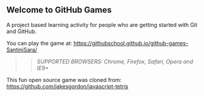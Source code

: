 ## Welcome to GitHub Games

A project based learning activity for people who are getting started with Git and GitHub.

You can play the game at: https://githubschool.github.io/github-games-SantiniSara/

>> _*SUPPORTED BROWSERS*: Chrome, Firefox, Safari, Opera and IE9+_

This fun open source game was cloned from: https://github.com/jakesgordon/javascript-tetris
